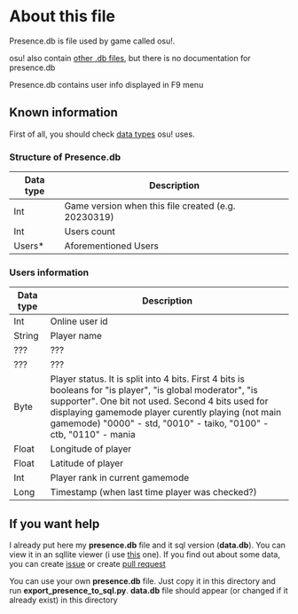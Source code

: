 # About this file

Presence.db is file used by game called osu!.

osu! also contain [other .db files](https://github.com/ppy/osu/wiki/Legacy-database-file-structure), but there is no documentation for presence.db

Presence.db contains user info displayed in F9 menu

## Known information

First of all, you should check [data types](https://github.com/ppy/osu/wiki/Legacy-database-file-structure#data-types) osu! uses.

### Structure of Presence.db

|Data type|Description|
|-|-|
|Int|Game version when this file created (e.g. 20230319)|
|Int|Users count|
|Users*|Aforementioned Users|

### Users information

|Data type|Description|
|-|-|
|Int|Online user id|
|String|Player name|
|???|???|
|???|???|
|Byte|Player status. It is split into 4 bits. First 4 bits is booleans for "is player", "is global moderator", "is supporter". One bit not used. Second 4 bits used for displaying gamemode player curently playing (not main gamemode) "0000" - std, "0010" - taiko, "0100" - ctb, "0110" - mania|
|Float|Longitude of player|
|Float|Latitude of player|
|Int|Player rank in current gamemode|
|Long|Timestamp (when last time player was checked?)|

## If you want help

I already put here my **presence.db** file and it sql version (**data.db**). You can view it in an sqllite viewer (i use [this](https://inloop.github.io/sqlite-viewer/) one).
If you find out about some data, you can create [issue](https://github.com/OlegSuperBro/presence.db-structure/issues) or create [pull request](https://github.com/OlegSuperBro/presence.db-structure/pulls)

You can use your own **presence.db** file. Just copy it in this directory and run **export_presence_to_sql.py**.
**data.db** file should appear (or changed if it already exist) in this directory
